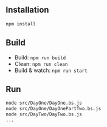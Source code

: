 ## Installation

```sh
npm install
```

## Build

- Build: `npm run build`
- Clean: `npm run clean`
- Build & watch: `npm run start`

## Run

```sh
node src/DayOne/DayOne.bs.js
node src/DayOne/DayOnePartTwo.bs.js
node src/DayTwo/DayTwo.bs.js
...
```
